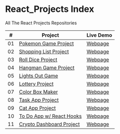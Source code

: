 # React_Projects Index

All The React Projects Repositories

|  #  | Project                                                                                 | Live Demo                                                           |
| :-: | --------------------------------------------------------------------------------------- | ------------------------------------------------------------------- |
| 01  | [Pokemon Game Project](https://github.com/MBeklevic/pokemon_game)                       | [Webpage](https://mbeklevic.github.io/pokemon_game/)                |
| 02  | [Shopping List Project](https://github.com/MBeklevic/two_dice)                          | [Webpage](https://mbeklevic.github.io/shopping_list/)               |
| 03  | [Roll Dice Project](https://github.com/MBeklevic/two_dice)                              | [Webpage](https://mbeklevic.github.io/two_dice/)                    |
| 04  | [Hangman Game Project](https://github.com/MBeklevic/hangman_game)                       | [Webpage](https://MBeklevic.github.io/hangman_game/)                |
| 05  | [Lights Out Game](https://github.com/MBeklevic/lights_out_game)                         | [Webpage](https://MBeklevic.github.io/lights_out_game/)             |
| 06  | [Lottery Project](https://github.com/MBeklevic/lottery_project)                         | [Webpage](https://mbeklevic.github.io/lottery_project/)             |
| 07  | [Color Box Maker](https://github.com/MBeklevic/color_box_maker)                         | [Webpage](https://mbeklevic.github.io/color_box_maker/)             |
| 08  | [Task App Project](https://github.com/MBeklevic/task_app)                               | [Webpage](https://mbeklevic.github.io/task_app/)                    |
| 09  | [Cat App Project](https://github.com/MBeklevic/cat_app)                                 | [Webpage](https://mbeklevic.github.io/cat_app/)                     |
| 10  | [To Do App w/ React Hooks](https://github.com/MBeklevic/to_do_app)                      | [Webpage](https://mbeklevic.github.io/to_do_app/)                   |
| 11  | [Crypto Dashboard Project](https://github.com/MBeklevic/crypto-dashboard)               | [Webpage](https://mbeklevic.github.io/crypto-dashboard/)            |
